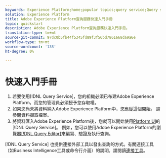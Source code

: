 ```yaml
---
keywords: Experience Platform;home;popular topics;query service;Query service;query
solution: Experience Platform
title: Adobe Experience Platform查詢服務快速入門手冊
topic: quickstart
description: Adobe Experience Platform查詢服務快速入門手冊。
translation-type: tm+mt
source-git-commit: 97dc0b5fb44f5345fd89f3f56bd7861668da9a6e
workflow-type: tm+mt
source-wordcount: '138'
ht-degree: 0%

---
```



# 快速入門手冊

1. 若要使用[!DNL Query Service]，您的組織必須已布建Adobe Experience Platform，而您的管理員必須授予您存取權。
2. 如果您尚未將資料納入Adobe Experience Platform中，您應從這個開始。 請參閱資料擷取檔案。
3. 將資料匯入Adobe Experience Platform後，您就可以開始使用[Platform UI](ui/overview.md)的[!DNL Query Service]。 例如，您可以使用Adobe Experience Platform的瀏覽器[[!DNL Query Editor]](ui/user-guide.md)來編寫、驗證及執行查詢。


[!DNL Query Service] 也提供連接外部工具以發出查詢的方式。有關連接工具（如Business Intelligence工具或命令行介面）的說明，請閱讀[連接工具](clients/overview.md)。

